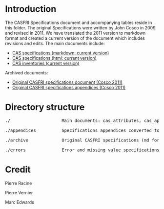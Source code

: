 # Introduction

The CASFRI Specifications document and accompanying tables reside in this folder. The original Specifications were written by John Cosco in 2009 and revised in 2011. We have translated the 2011 version to markdown format and created a current version of the document which includes revisions and edits. The main documents include:

  * [CAS specifications (markdown; current version)](cas_specifications.md)
  * [CAS specifications (html; current version)](https://edwardsmarc.github.io/CASFRI/specifications/cas_specifications.html)
  * [CAS inventories (current version)](cas_inventories.md)

Archived documents:

  * [Original CASFRI specifications document (Cosco 2011)](archive/cas_specifications_feb2011.md)
  * [Original CASFRI specifications appendices (Cosco 2011)](archive/cas_appendices_feb2011.xlsx)

# Directory structure

<pre>
./                    Main documents: cas_attributes, cas_appendices, cas_inventories

./appendices          Specifications appendices converted to csv files (incomplete)

./archive             Original CASFRI specifications (md format) including appendices (xlsx format)

./errors              Error and missing value specifications and codes (csv and xlsx files)
</pre>

# Credit
Pierre Racine

Pierre Vernier

Marc Edwards
